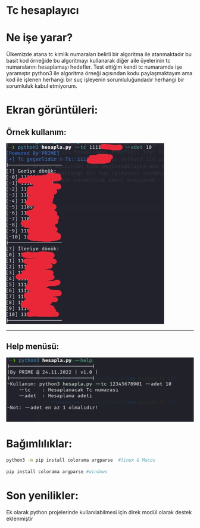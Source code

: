  # Tc hesaplayıcı

<h1>Ne işe yarar?</h1>
<p>Ülkemizde atana tc kimlik numaraları belirli bir algoritma ile atanmaktadır bu basit kod örneğide bu algoritmayı kullanarak diğer aile üyelerinin tc numaralarını hesaplamayı hedefler. Test ettiğim kendi tc numaramda işe yaramıştır python3 ile algoritma örneği açısından kodu paylaşmaktayım ama kod ile işlenen herhangi bir suç işleyenin sorumluluğundadır herhangi bir sorumluluk kabul etmiyorum.</p>


<h1>Ekran görüntüleri:</h1>

<h2>Örnek kullanım:</h2>
<img src="img/example.jpg" />
<hr>
<h2>Help menüsü:</h2>
<img src="img/help.png"/>

<br>
<h1>Bağımlılıklar:</h1>

```sh
python3 -m pip install colorama argparse  #linux & Macos
```
```sh
pip install colorama argparse #windows
```

<h1>Son yenilikler:</h1>
<p>Ek olarak python projelerinde kullanılabilmesi için direk modül olarak destek eklenmiştir</p>